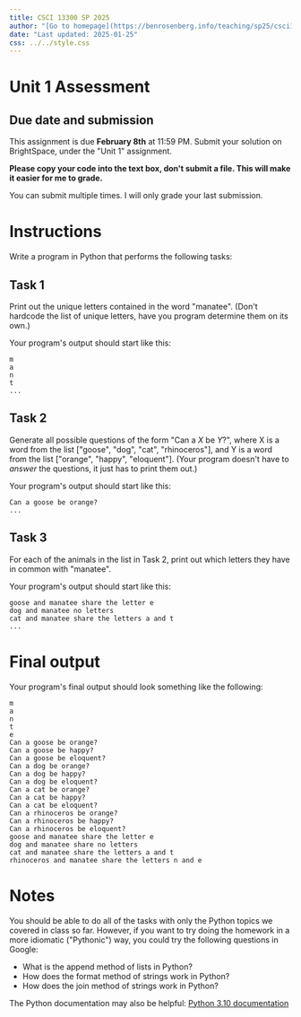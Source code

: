 ```yaml
---
title: CSCI 13300 SP 2025
author: "[Go to homepage](https://benrosenberg.info/teaching/sp25/csci13300.html)"
date: "Last updated: 2025-01-25"
css: ../../style.css
---
```


# Unit 1 Assessment

## Due date and submission

This assignment is due **February 8th** at 11:59 PM. Submit your solution on BrightSpace, under the "Unit 1" assignment.

**Please copy your code into the text box, don't submit a file. This will make it easier for me to grade.**

You can submit multiple times. I will only grade your last submission.

# Instructions

Write a program in Python that performs the following tasks:

## Task 1

Print out the unique letters contained in the word "manatee". (Don't hardcode the list of unique letters, have you program determine them on its own.)

Your program's output should start like this:

```plaintext
m
a
n
t
...
```

## Task 2

Generate all possible questions of the form "Can a *X* be *Y*?", where X is a word from the list ["goose", "dog", "cat", "rhinoceros"], and Y is a word from the list ["orange", "happy", "eloquent"]. (Your program doesn't have to *answer* the questions, it just has to print them out.)

Your program's output should start like this:

```plaintext
Can a goose be orange?
...
```

## Task 3

For each of the animals in the list in Task 2, print out which letters they have in common with "manatee".

Your program's output should start like this:

```plaintext
goose and manatee share the letter e
dog and manatee no letters
cat and manatee share the letters a and t
...
```

# Final output

Your program's final output should look something like the following:

```plaintext
m
a
n
t
e
Can a goose be orange?
Can a goose be happy?
Can a goose be eloquent?
Can a dog be orange?
Can a dog be happy?
Can a dog be eloquent?
Can a cat be orange?
Can a cat be happy?
Can a cat be eloquent?
Can a rhinoceros be orange?
Can a rhinoceros be happy?
Can a rhinoceros be eloquent?
goose and manatee share the letter e
dog and manatee share no letters
cat and manatee share the letters a and t
rhinoceros and manatee share the letters n and e
```

# Notes

You should be able to do all of the tasks with only the Python topics we covered in class so far. However, if you want to try doing the homework in a more idiomatic ("Pythonic") way, you could try the following questions in Google:

- What is the append method of lists in Python?
- How does the format method of strings work in Python?
- How does the join method of strings work in Python?

The Python documentation may also be helpful: [Python 3.10 documentation](https://docs.python.org/3.10/)